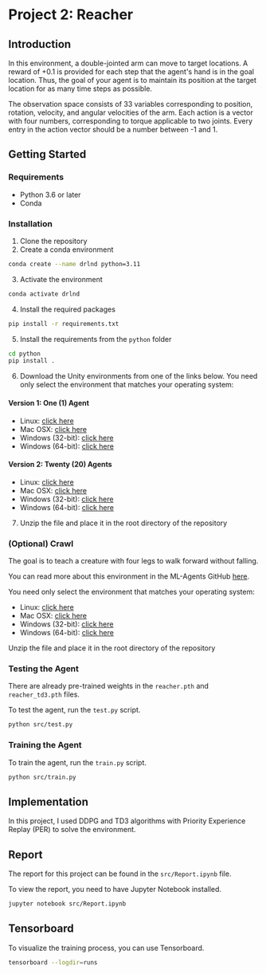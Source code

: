 [//]: # (Image References)

[image1]: https://video.udacity-data.com/topher/2018/June/5b1ea778_reacher/reacher.gif "Trained Agent"

# Project 2: Reacher

## Introduction

In this environment, a double-jointed arm can move to target locations. A reward of +0.1 is provided for each step that the agent's hand is in the goal location. Thus, the goal of your agent is to maintain its position at the target location for as many time steps as possible.

The observation space consists of 33 variables corresponding to position, rotation, velocity, and angular velocities of the arm. Each action is a vector with four numbers, corresponding to torque applicable to two joints. Every entry in the action vector should be a number between -1 and 1.

## Getting Started

### Requirements
- Python 3.6 or later
- Conda

### Installation
1. Clone the repository
2. Create a conda environment
```bash
conda create --name drlnd python=3.11
```
3. Activate the environment
```bash
conda activate drlnd
```
4. Install the required packages
```bash
pip install -r requirements.txt
```
5. Install the requirements from the `python` folder
```bash
cd python
pip install .
```
6. Download the Unity environments from one of the links below. You need only select the environment that matches your operating system:

#### Version 1: One (1) Agent

- Linux: [click here](https://s3-us-west-1.amazonaws.com/udacity-drlnd/P2/Reacher/one_agent/Reacher_Linux.zip)
- Mac OSX: [click here](https://s3-us-west-1.amazonaws.com/udacity-drlnd/P2/Reacher/one_agent/Reacher.app.zip)
- Windows (32-bit): [click here](https://s3-us-west-1.amazonaws.com/udacity-drlnd/P2/Reacher/one_agent/Reacher_Windows_x86.zip)
- Windows (64-bit): [click here](https://s3-us-west-1.amazonaws.com/udacity-drlnd/P2/Reacher/one_agent/Reacher_Windows_x86_64.zip)

#### Version 2: Twenty (20) Agents

- Linux: [click here](https://s3-us-west-1.amazonaws.com/udacity-drlnd/P2/Reacher/Reacher_Linux.zip)
- Mac OSX: [click here](https://s3-us-west-1.amazonaws.com/udacity-drlnd/P2/Reacher/Reacher.app.zip)
- Windows (32-bit): [click here](https://s3-us-west-1.amazonaws.com/udacity-drlnd/P2/Reacher/Reacher_Windows_x86.zip)
- Windows (64-bit): [click here](https://s3-us-west-1.amazonaws.com/udacity-drlnd/P2/Reacher/Reacher_Windows_x86_64.zip)

7. Unzip the file and place it in the root directory of the repository

### (Optional) Crawl

The goal is to teach a creature with four legs to walk forward without falling.

You can read more about this environment in the ML-Agents GitHub [here](https://github.com/Unity-Technologies/ml-agents/blob/master/docs/Learning-Environment-Examples.md#crawler).

You need only select the environment that matches your operating system:

- Linux: [click here](https://s3-us-west-1.amazonaws.com/udacity-drlnd/P2/Crawler/Crawler_Linux.zip)
- Mac OSX: [click here](https://s3-us-west-1.amazonaws.com/udacity-drlnd/P2/Crawler/Crawler.app.zip)
- Windows (32-bit): [click here](https://s3-us-west-1.amazonaws.com/udacity-drlnd/P2/Crawler/Crawler_Windows_x86.zip)
- Windows (64-bit): [click here](https://s3-us-west-1.amazonaws.com/udacity-drlnd/P2/Crawler/Crawler_Windows_x86_64.zip)

Unzip the file and place it in the root directory of the repository

### Testing the Agent

There are already pre-trained weights in the `reacher.pth` and `reacher_td3.pth` files.

To test the agent, run the `test.py` script.

```bash
python src/test.py
```

### Training the Agent

To train the agent, run the `train.py` script.

```bash
python src/train.py
```

## Implementation

In this project, I used DDPG and TD3 algorithms with Priority Experience Replay (PER) to solve the environment.

## Report

The report for this project can be found in the `src/Report.ipynb` file.

To view the report, you need to have Jupyter Notebook installed.

```bash
jupyter notebook src/Report.ipynb
```

## Tensorboard

To visualize the training process, you can use Tensorboard.

```bash
tensorboard --logdir=runs
```
